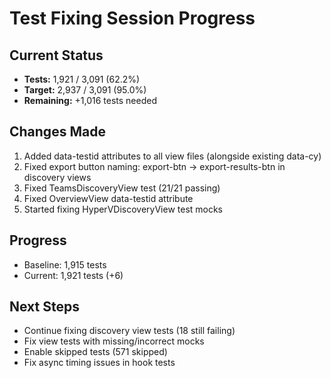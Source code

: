 # Test Fixing Session Progress

## Current Status
- **Tests:** 1,921 / 3,091 (62.2%)
- **Target:** 2,937 / 3,091 (95.0%)
- **Remaining:** +1,016 tests needed

## Changes Made
1. Added data-testid attributes to all view files (alongside existing data-cy)
2. Fixed export button naming: export-btn → export-results-btn in discovery views
3. Fixed TeamsDiscoveryView test (21/21 passing)
4. Fixed OverviewView data-testid attribute
5. Started fixing HyperVDiscoveryView test mocks

## Progress
- Baseline: 1,915 tests
- Current: 1,921 tests (+6)

## Next Steps
- Continue fixing discovery view tests (18 still failing)
- Fix view tests with missing/incorrect mocks
- Enable skipped tests (571 skipped)
- Fix async timing issues in hook tests
